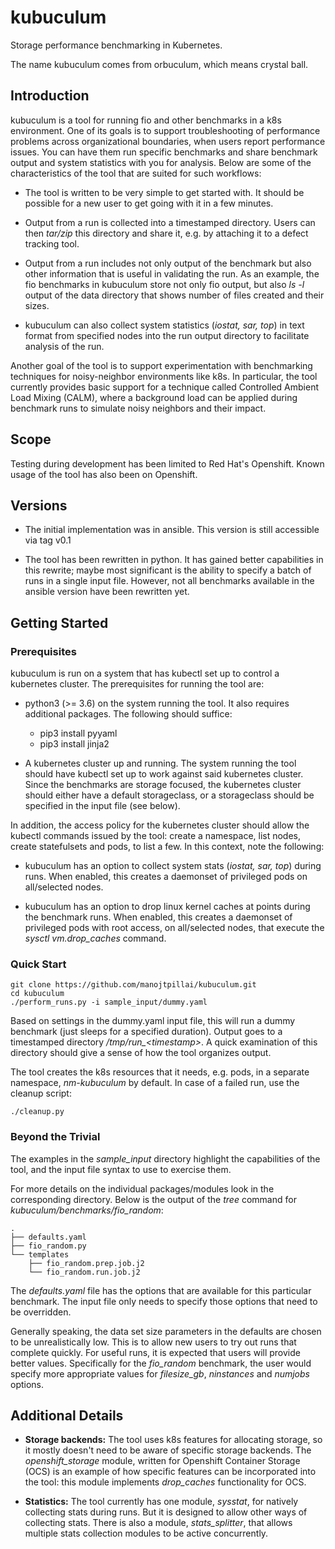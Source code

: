 # kubuculum
Storage performance benchmarking in Kubernetes.

The name kubuculum comes from orbuculum, which means crystal ball.

## Introduction

kubuculum is a tool for running fio and other benchmarks in a k8s
environment.  One of its goals is to support troubleshooting of
performance problems across organizational boundaries, when users
report performance issues.  You can have them run specific benchmarks
and share benchmark output and system statistics with you for
analysis.  Below are some of the characteristics of the tool that are
suited for such workflows:

- The tool is written to be very simple to get started with. It should
be possible for a new user to get going with it in a few minutes.

- Output from a run is collected into a timestamped directory.
Users can then *tar/zip* this directory and share it, e.g. by
attaching it to a defect tracking tool.

- Output from a run includes not only output of the benchmark but
also other information that is useful in validating the run.  As
an example, the fio benchmarks in kubuculum store not only fio
output, but also *ls -l* output of the data directory that shows
number of files created and their sizes. 

- kubuculum can also collect system statistics (*iostat, sar,
top*) in text format from specified nodes into the run output
directory to facilitate analysis of the run.

Another goal of the tool is to support experimentation with
benchmarking techniques for noisy-neighbor environments like k8s.
In particular, the tool currently provides basic support for a
technique called Controlled Ambient Load Mixing (CALM), where a
background load can be applied during benchmark runs to simulate
noisy neighbors and their impact.

## Scope

Testing during development has been limited to Red Hat's
Openshift. Known usage of the tool has also been on Openshift.

## Versions

- The initial implementation was in ansible. This version is still
accessible via tag v0.1

- The tool has been rewritten in python. It has gained better
capabilities in this rewrite; maybe most significant is the ability to
specify a batch of runs in a single input file. However, not all
benchmarks available in the ansible version have been rewritten yet.

## Getting Started

### Prerequisites

kubuculum is run on a system that has kubectl set up to control a
kubernetes cluster. The prerequisites for running the tool are:

- python3 (>= 3.6) on the system running the tool. It also requires
additional packages. The following should suffice:
  - pip3 install pyyaml
  - pip3 install jinja2

- A kubernetes cluster up and running. The system running the tool
should have kubectl set up to work against said kubernetes cluster.
Since the benchmarks are storage focused, the kubernetes cluster
should either have a default storageclass, or a storageclass should be
specified in the input file (see below).

In addition, the access policy for the kubernetes cluster should allow
the kubectl commands issued by the tool: create a namespace, list
nodes, create statefulsets and pods, to list a few. In this context,
note the following:

- kubuculum has an option to collect system stats (*iostat, sar, top*)
during runs. When enabled, this creates a daemonset of privileged pods
on all/selected nodes.

- kubuculum has an option to drop linux kernel caches at points during
the benchmark runs. When enabled, this creates a daemonset of
privileged pods with root access, on all/selected nodes, that execute
the *sysctl vm.drop_caches* command.

### Quick Start

```
git clone https://github.com/manojtpillai/kubuculum.git
cd kubuculum
./perform_runs.py -i sample_input/dummy.yaml
```

Based on settings in the dummy.yaml input file, this will run a dummy
benchmark (just sleeps for a specified duration).  Output goes to a
timestamped directory */tmp/run_\<timestamp\>*.  A quick examination
of this directory should give a sense of how the tool organizes
output.

The tool creates the k8s resources that it needs, e.g. pods, in a
separate namespace, *nm-kubuculum* by default. In case of a failed
run, use the cleanup script:

```
./cleanup.py
```

### Beyond the Trivial

The examples in the *sample_input* directory highlight the
capabilities of the tool, and the input file syntax to use to exercise
them.

For more details on the individual packages/modules look in the
corresponding directory. Below is the output of the *tree* command for
*kubuculum/benchmarks/fio_random*:

```
.
├── defaults.yaml
├── fio_random.py
└── templates
    ├── fio_random.prep.job.j2
    └── fio_random.run.job.j2
```

The *defaults.yaml* file has the options that are available for this
particular benchmark. The input file only needs to specify those
options that need to be overridden. 

Generally speaking, the data set size parameters in the defaults are
chosen to be unrealistically low. This is to allow new users to try
out runs that complete quickly. For useful runs, it is expected that
users will provide better values. Specifically for the *fio_random*
benchmark, the user would specify more appropriate values for
*filesize_gb*, *ninstances* and *numjobs* options.

## Additional Details

- **Storage backends:** The tool uses k8s features for allocating
storage, so it mostly doesn't need to be aware of specific storage
backends. The *openshift_storage* module, written for Openshift
Container Storage (OCS) is an example of how specific features can be
incorporated into the tool: this module implements *drop_caches*
functionality for OCS.

- **Statistics:** The tool currently has one module, *sysstat*, for
natively collecting stats during runs. But it is designed to allow
other ways of collecting stats. There is also a module,
*stats_splitter*, that allows multiple stats collection modules to be
active concurrently.

